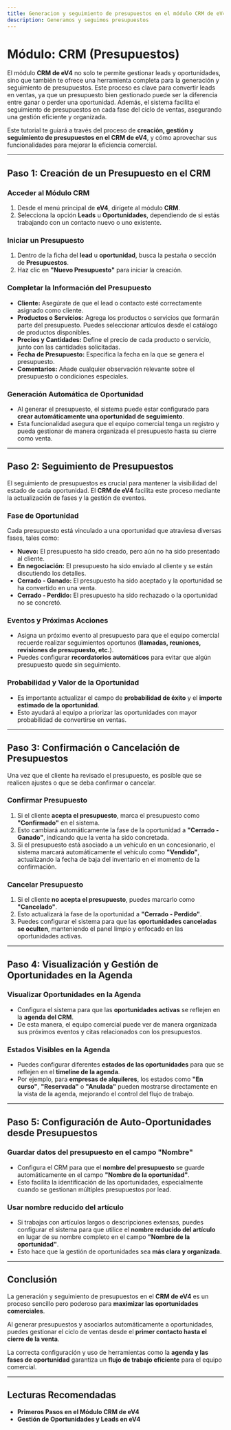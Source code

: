 ```yaml
---
title: Generacion y seguimiento de presupuestos en el módulo CRM de eV4
description: Generamos y seguimos presupuestos
---
```


# Módulo: CRM (Presupuestos)

El módulo **CRM de eV4** no solo te permite gestionar leads y oportunidades, sino que también te ofrece una herramienta completa para la generación y seguimiento de presupuestos. Este proceso es clave para convertir leads en ventas, ya que un presupuesto bien gestionado puede ser la diferencia entre ganar o perder una oportunidad. Además, el sistema facilita el seguimiento de presupuestos en cada fase del ciclo de ventas, asegurando una gestión eficiente y organizada.

Este tutorial te guiará a través del proceso de **creación, gestión y seguimiento de presupuestos en el CRM de eV4**, y cómo aprovechar sus funcionalidades para mejorar la eficiencia comercial.

---

## **Paso 1: Creación de un Presupuesto en el CRM**

### **Acceder al Módulo CRM**
1. Desde el menú principal de **eV4**, dirígete al módulo **CRM**.
2. Selecciona la opción **Leads** u **Oportunidades**, dependiendo de si estás trabajando con un contacto nuevo o uno existente.

### **Iniciar un Presupuesto**
1. Dentro de la ficha del **lead** u **oportunidad**, busca la pestaña o sección de **Presupuestos**.
2. Haz clic en **"Nuevo Presupuesto"** para iniciar la creación.

### **Completar la Información del Presupuesto**
- **Cliente:** Asegúrate de que el lead o contacto esté correctamente asignado como cliente.  
- **Productos o Servicios:** Agrega los productos o servicios que formarán parte del presupuesto. Puedes seleccionar artículos desde el catálogo de productos disponibles.  
- **Precios y Cantidades:** Define el precio de cada producto o servicio, junto con las cantidades solicitadas.  
- **Fecha de Presupuesto:** Especifica la fecha en la que se genera el presupuesto.  
- **Comentarios:** Añade cualquier observación relevante sobre el presupuesto o condiciones especiales.  

### **Generación Automática de Oportunidad**
- Al generar el presupuesto, el sistema puede estar configurado para **crear automáticamente una oportunidad de seguimiento**.  
- Esta funcionalidad asegura que el equipo comercial tenga un registro y pueda gestionar de manera organizada el presupuesto hasta su cierre como venta.

---

## **Paso 2: Seguimiento de Presupuestos**
El seguimiento de presupuestos es crucial para mantener la visibilidad del estado de cada oportunidad. El **CRM de eV4** facilita este proceso mediante la actualización de fases y la gestión de eventos.

### **Fase de Oportunidad**
Cada presupuesto está vinculado a una oportunidad que atraviesa diversas fases, tales como:
- **Nuevo:** El presupuesto ha sido creado, pero aún no ha sido presentado al cliente.
- **En negociación:** El presupuesto ha sido enviado al cliente y se están discutiendo los detalles.
- **Cerrado - Ganado:** El presupuesto ha sido aceptado y la oportunidad se ha convertido en una venta.
- **Cerrado - Perdido:** El presupuesto ha sido rechazado o la oportunidad no se concretó.

### **Eventos y Próximas Acciones**
- Asigna un próximo evento al presupuesto para que el equipo comercial recuerde realizar seguimientos oportunos (**llamadas, reuniones, revisiones de presupuesto, etc.**).
- Puedes configurar **recordatorios automáticos** para evitar que algún presupuesto quede sin seguimiento.

### **Probabilidad y Valor de la Oportunidad**
- Es importante actualizar el campo de **probabilidad de éxito** y el **importe estimado de la oportunidad**.  
- Esto ayudará al equipo a priorizar las oportunidades con mayor probabilidad de convertirse en ventas.

---

## **Paso 3: Confirmación o Cancelación de Presupuestos**
Una vez que el cliente ha revisado el presupuesto, es posible que se realicen ajustes o que se deba confirmar o cancelar.

### **Confirmar Presupuesto**
1. Si el cliente **acepta el presupuesto**, marca el presupuesto como **"Confirmado"** en el sistema.
2. Esto cambiará automáticamente la fase de la oportunidad a **"Cerrado - Ganado"**, indicando que la venta ha sido concretada.
3. Si el presupuesto está asociado a un vehículo en un concesionario, el sistema marcará automáticamente el vehículo como **"Vendido"**, actualizando la fecha de baja del inventario en el momento de la confirmación.

### **Cancelar Presupuesto**
1. Si el cliente **no acepta el presupuesto**, puedes marcarlo como **"Cancelado"**.
2. Esto actualizará la fase de la oportunidad a **"Cerrado - Perdido"**.
3. Puedes configurar el sistema para que las **oportunidades canceladas se oculten**, manteniendo el panel limpio y enfocado en las oportunidades activas.

---

## **Paso 4: Visualización y Gestión de Oportunidades en la Agenda**
### **Visualizar Oportunidades en la Agenda**
- Configura el sistema para que las **oportunidades activas** se reflejen en la **agenda del CRM**.  
- De esta manera, el equipo comercial puede ver de manera organizada sus próximos eventos y citas relacionados con los presupuestos.

### **Estados Visibles en la Agenda**
- Puedes configurar diferentes **estados de las oportunidades** para que se reflejen en el **timeline de la agenda**.  
- Por ejemplo, para **empresas de alquileres**, los estados como **"En curso"**, **"Reservada"** o **"Anulada"** pueden mostrarse directamente en la vista de la agenda, mejorando el control del flujo de trabajo.

---

## **Paso 5: Configuración de Auto-Oportunidades desde Presupuestos**
### **Guardar datos del presupuesto en el campo "Nombre"**
- Configura el CRM para que el **nombre del presupuesto** se guarde automáticamente en el campo **"Nombre de la oportunidad"**.
- Esto facilita la identificación de las oportunidades, especialmente cuando se gestionan múltiples presupuestos por lead.

### **Usar nombre reducido del artículo**
- Si trabajas con artículos largos o descripciones extensas, puedes configurar el sistema para que utilice el **nombre reducido del artículo** en lugar de su nombre completo en el campo **"Nombre de la oportunidad"**.
- Esto hace que la gestión de oportunidades sea **más clara y organizada**.

---

## **Conclusión**
La generación y seguimiento de presupuestos en el **CRM de eV4** es un proceso sencillo pero poderoso para **maximizar las oportunidades comerciales**.  

Al generar presupuestos y asociarlos automáticamente a oportunidades, puedes gestionar el ciclo de ventas desde el **primer contacto hasta el cierre de la venta**.  

La correcta configuración y uso de herramientas como la **agenda y las fases de oportunidad** garantiza un **flujo de trabajo eficiente** para el equipo comercial.

---

## **Lecturas Recomendadas**
- **Primeros Pasos en el Módulo CRM de eV4**  
- **Gestión de Oportunidades y Leads en eV4**  

